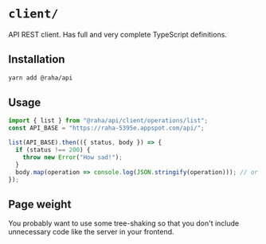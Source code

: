# `client/`

API REST client. Has full and very complete TypeScript definitions.

## Installation

```bash
yarn add @raha/api
```

## Usage

```typescript
import { list } from "@raha/api/client/operations/list";
const API_BASE = "https://raha-5395e.appspot.com/api/";

list(API_BASE).then(({ status, body }) => {
  if (status !== 200) {
    throw new Error("How sad!");
  }
  body.map(operation => console.log(JSON.stringify(operation))); // or do something else.
});
```

## Page weight

You probably want to use some tree-shaking so that you don't include unnecessary
code like the server in your frontend.
